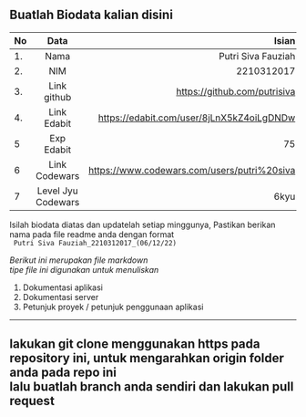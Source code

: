**Buatlah Biodata kalian disini** <br />
----------------------------------------
|No | Data  | Isian|
|---|:-------:|------:|
|1. |Nama     |Putri Siva Fauziah      |
|2.| NIM        |2210312017       |
|3. |Link github |https://github.com/putrisiva      |
|4.| Link Edabit |https://edabit.com/user/8jLnX5kZ4oiLgDNDw     |
|5|Exp Edabit   |75      |
|6| Link Codewars|https://www.codewars.com/users/putri%20siva     |
|7| Level Jyu Codewars|6kyu |

Isilah biodata diatas dan updatelah setiap minggunya,
Pastikan berikan nama pada file readme anda dengan format <br/>
`
Putri Siva Fauziah_2210312017_(06/12/22)` 

*Berikut ini merupakan file markdown <br/> tipe file ini digunakan untuk menuliskan*
1. Dokumentasi aplikasi
2. Dokumentasi server
3. Petunjuk proyek / petunjuk penggunaan aplikasi
----
**lakukan git clone menggunakan https pada repository ini, untuk mengarahkan origin folder anda pada repo ini<br/> lalu buatlah branch anda sendiri dan lakukan pull request**
----
